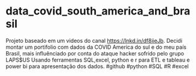 # data_covid_south_america_and_brasil
Projeto baseado em um videos do canal https://lnkd.in/df8iieJb. Decidi montar um portifolio com dados da COVID America do sul e do meu país Brasil, mais influênciado por conta do ataque hacker sofrido pelo grupo LAPS$US Usando ferramentas SQL,excel, python e r para ETL e tableau e power bi para apresentação dos dados. #github #python #SQL #R #excel
